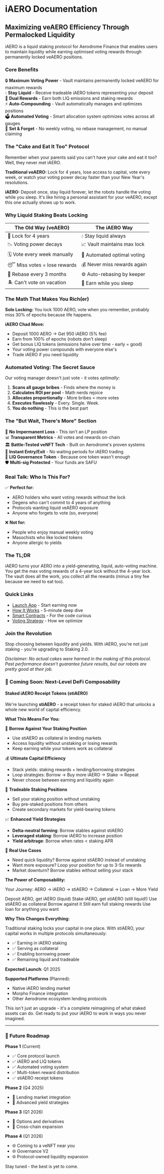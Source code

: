 # iAERO Documentation
## Maximizing veAERO Efficiency Through Permalocked Liquidity

iAERO is a liquid staking protocol for Aerodrome Finance that enables users to maintain liquidity while earning optimised voting rewards through permanently locked veAERO positions.

### Core Benefits

🔒 **Maximum Voting Power** - Vault maintains permanently locked veAERO for maximum rewards  
💧 **Stay Liquid** - Receive tradeable iAERO tokens representing your deposit  
🎁 **Dual Rewards** - Earn both LIQ emissions and staking rewards  
⚡ **Auto-Compounding** - Vault automatically manages and optimizes positions  
🗳️ **Automated Voting** - Smart allocation system optimizes votes across all gauges  
🤖 **Set & Forget** - No weekly voting, no rebase management, no manual claiming  

### The "Cake and Eat It Too" Protocol

Remember when your parents said you can't have your cake and eat it too? Well, they never met iAERO.

**Traditional veAERO:** Lock for 4 years, lose access to capital, vote every week, or watch your voting power decay faster than your New Year's resolutions.

**iAERO:** Deposit once, stay liquid forever, let the robots handle the voting while you sleep. It's like hiring a personal assistant for your veAERO, except this one actually shows up to work.

### Why Liquid Staking Beats Locking

| The Old Way (veAERO) | The iAERO Way |
|----------------------|---------------|
| 🔐 Lock for 4 years | 💧 Stay liquid always |
| 📉 Voting power decays | 📈 Vault maintains max lock |
| 🗓️ Vote every week manually | 🤖 Automated optimal voting |
| 😴 Miss votes = lose rewards | 💰 Never miss rewards again |
| 🔧 Rebase every 3 months | ⚙️ Auto-rebasing by keeper |
| 🏝️ Can't vote on vacation | 🌴 Earn while you sleep |

### The Math That Makes You Rich(er)

**Solo Locking:** You lock 1000 AERO, vote when you remember, probably miss 30% of epochs because life happens.

**iAERO Chad Move:** 
- Deposit 1000 AERO → Get 950 iAERO (5% fee)
- Earn from 100% of epochs (robots don't sleep)
- Get bonus LIQ tokens (emissions halve over time - early = good)
- Your voting power compounds with everyone else's
- Trade iAERO if you need liquidity

### Automated Voting: The Secret Sauce

Our voting manager doesn't just vote - it votes *optimally*:

1. **Scans all gauge bribes** - Finds where the money is
2. **Calculates ROI per pool** - Math nerds rejoice
3. **Allocates proportionally** - More bribes = more votes
4. **Executes flawlessly** - Every. Single. Week.
5. **You do nothing** - This is the best part

### The "But Wait, There's More" Section

🎰 **No Impermanent Loss** - This isn't an LP position  
📊 **Transparent Metrics** - All votes and rewards on-chain  
🏛️ **Battle-Tested veNFT Tech** - Built on Aerodrome's proven systems  
🔄 **Instant Entry/Exit** - No waiting periods for iAERO trading  
💎 **LIQ Governance Token** - Because one token wasn't enough  
🛡️ **Multi-sig Protected** - Your funds are SAFU  

### Real Talk: Who Is This For?

✅ **Perfect for:**
- AERO holders who want voting rewards without the lock
- Degens who can't commit to 4 years of anything
- Protocols wanting liquid veAERO exposure
- Anyone who forgets to vote (so, everyone)

❌ **Not for:**
- People who enjoy manual weekly voting
- Masochists who like locked tokens
- Anyone allergic to yields

### The TL;DR

iAERO turns your AERO into a yield-generating, liquid, auto-voting machine. You get the max voting rewards of a 4-year lock without the 4-year lock. The vault does all the work, you collect all the rewards (minus a tiny fee because we need to eat too).

### Quick Links
- [Launch App](https://iaero.finance) - Start earning now
- [How It Works](getting-started/how-it-works.md) - 5-minute deep dive
- [Smart Contracts](technical/contracts.md) - For the code curious
- [Voting Strategy](protocol/voting-strategy.md) - How we optimize

### Join the Revolution

Stop choosing between liquidity and yields. With iAERO, you're not just staking - you're upgrading to Staking 2.0.

*Disclaimer: No actual cakes were harmed in the making of this protocol. Past performance doesn't guarantee future results, but our robots are pretty good at their job.*

### 🚀 Coming Soon: Next-Level DeFi Composability

#### Staked iAERO Receipt Tokens (stiAERO)

We're launching **stiAERO** - a receipt token for staked iAERO that unlocks a whole new world of capital efficiency.

**What This Means For You:**

🏦 **Borrow Against Your Staking Position**
- Use stiAERO as collateral in lending markets
- Access liquidity without unstaking or losing rewards
- Keep earning while your tokens work as collateral

💰 **Ultimate Capital Efficiency**
- Stack yields: staking rewards + lending/borrowing strategies
- Loop strategies: Borrow → Buy more iAERO → Stake → Repeat
- Never choose between earning and liquidity again

🔄 **Tradeable Staking Positions**
- Sell your staking position without unstaking
- Buy pre-staked positions from others
- Create secondary markets for yield-bearing tokens

📈 **Enhanced Yield Strategies**
- **Delta-neutral farming**: Borrow stables against stiAERO
- **Leveraged staking**: Borrow iAERO to increase position
- **Yield arbitrage**: Borrow when rates < staking APR

🎯 **Real Use Cases**
- Need quick liquidity? Borrow against stiAERO instead of unstaking
- Want more exposure? Loop your position for up to 3-5x rewards
- Market downturn? Borrow stables without selling your stack

**The Power of Composability:**

Your Journey: AERO → iAERO → stiAERO → Collateral → Loan → More Yield

Deposit AERO, get iAERO (liquid)
Stake iAERO, get stiAERO (still liquid!)
Use stiAERO as collateral
Borrow against it
Still earn full staking rewards
Use loan for anything you want

**Why This Changes Everything:**

Traditional staking locks your capital in one place. With stiAERO, your capital works in multiple protocols simultaneously:
- ✅ Earning in iAERO staking
- ✅ Serving as collateral
- ✅ Enabling borrowing power
- ✅ Remaining liquid and tradeable

**Expected Launch**: Q1 2025

**Supported Platforms** (Planned):
- Native iAERO lending market
- Morpho Finance integration
- Other Aerodrome ecosystem lending protocols

This isn't just an upgrade - it's a complete reimagining of what staked assets can do. Get ready to put your iAERO to work in ways you never imagined.

---

### 🔮 Future Roadmap

**Phase 1** (Current)
- ✅ Core protocol launch
- ✅ iAERO and LIQ tokens
- ✅ Automated voting system
- ✅ Multi-token reward distribution
- ✅ stiAERO receipt tokens

**Phase 2** (Q4 2025)
- 🔄 Lending market integration
- 🔄 Advanced yield strategies

**Phase 3** (Q1 2026)
- 🎯 Options and derivatives
- 🎯 Cross-chain expansion

**Phase 4** (Q1 2026)
- 🌐 Coming to a veNFT near you
- 🌐 Governance V2
- 🌐 Protocol-owned liquidity expansion

Stay tuned - the best is yet to come.
